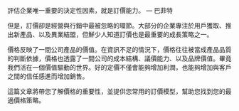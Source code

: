 評估企業唯一重要的決定性因素，就是訂價能力。 — 巴菲特

但是，訂價卻是經營與行銷中最被忽略的環節。大部分的企業專注於用戶獲取、推出新產品、以及異業結盟，但鮮少人知道訂價也是最重要的成長策略之一。

價格反映了一間公司產品的價值。在資訊不足的情況下，價格往往被當成產品品質的判斷依據，價格也透露了一間公司的成本結構、議價能力、以及品牌價值。畢竟我們活在一個價值驅動的世界。好的定價不僅會能夠增加利潤，也能夠增加與客戶之間的信任感進而增加銷售。

這篇文章將帶您了解價格的重要性，並提供您常用的訂價模型，幫助您找到您的最適價格策略。